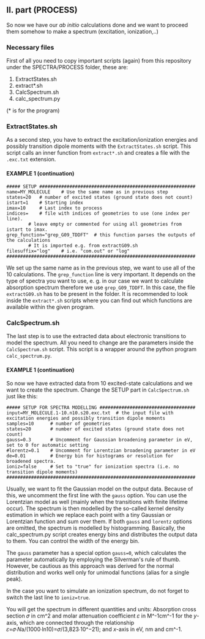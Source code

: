## II. part (PROCESS)

So now we have our *ab initio* calculations done and we want to proceed them somehow to make a spectrum (excitation, ionization,..)

### Necessary files

First of all you need to copy important scripts (again) from this repository under the SPECTRA/PROCESS folder, these are:

  1. ExtractStates.sh
  1. extract*.sh
  1. CalcSpectrum.sh
  1. calc_spectrum.py

(* is for the program)

### ExtractStates.sh

As a second step, you have to extract the excitation/ionization energies and possibly transition dipole moments with the `ExtractStates.sh` script. This script calls an inner function from `extract*.sh` and creates a file with the `.exc.txt` extension.

#### EXAMPLE 1 (continuation)

```
##### SETUP #########################################################
name=MY_MOLECULE	# Use the same name as in previous step
states=20	# number of excited states (ground state does not count)
istart=1	# Starting index
imax=10 	# Last index to process
indices=	# file with indices of geometries to use (one index per line).
		# leave empty or commented for using all geometries from istart to imax.
grep_function="grep_G09_TDDFT"	# this function parses the outputs of the calculations
		# It is imported e.g. from extractG09.sh
filesuffix="log"	# i.e. "com.out" or "log"
#####################################################################
```

We set up the same name as in the previous step, we want to use all of the 10 calculations. The `grep_function` line is very important. It depends on the type of spectra you want to use, e. g. in our case we want to calculate absorption spectrum therefore we use `grep_G09_TDDFT`. In this case, the file `extractG09.sh` has to be present in the folder. It is recommended to look inside the `extract*.sh` scripts where you can find out which functions are available within the given program.

### CalcSpectrum.sh

The last step is to use the extracted data about electronic transitions to model the spectrum. All you need to change are the parameters inside the `CalcSpectrum.sh` script. This script is a wrapper around the python program `calc_spectrum.py`.

#### EXAMPLE 1 (continuation)

So now we have extracted data from 10 excited-state calculations and we want to create the spectrum. Change the SETUP part in `CalcSpectrum.sh` just like this:

```
##### SETUP FOR SPECTRA MODELLING ###################################
input=MY_MOLECULE.1-10.n10.s20.exc.txt  # the input file with excitation energies and possibly transition dipole moments
samples=10      # number of geometries
states=20       # number of excited states (ground state does not count)
gauss=0.3       # Uncomment for Gaussian broadening parameter in eV, set to 0 for automatic setting
#lorentz=0.1    # Uncomment for Lorentzian broadening parameter in eV
de=0.01         # Energy bin for histograms or resolution for broadened spectra.
ioniz=false     # Set to "true" for ionization spectra (i.e. no transition dipole moments)
#####################################################################
```

Usually, we want to fit the Gaussian model on the output data. Because of this, we uncomment the first line with the `gauss` option. You can use the Lorentzian model as well (mainly when the transitions with finite lifetime occur). The spectrum is then modelled by the so-called kernel density estimation in which we replace each point with a tiny Gaussian or Lorentzian function and sum over them. If both `gauss` and `lorentz` options are omitted, the spectrum is modelled by histogramming. Basically, the calc_spectrum.py script creates energy bins and distributes the output data to them. You can control the width of the energy bin. 

The `gauss` parameter has a special option `gauss=0`, which calculates the parameter automatically by employing the Silverman's rule of thumb. However, be cautious as this approach was derived for the normal distribution and works well only for unimodal functions (alias for a single peak).

In the case you want to simulate an ionization spectrum, do not forget to switch the last line to `ioniz=true`.

You will get the spectrum in different quantities and units: Absorption cross section 𝜎 in cm^2 and molar attenuation coefficient 𝜀 in M^-1cm^-1 for the *y*-axis, which are connected through the relationship 𝜀=𝜎∙𝑁a/(1000∙ln10)=𝜎/(3,823∙10^−21); and *x*-axis in eV, nm and cm^-1.
